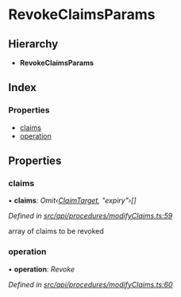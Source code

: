 # RevokeClaimsParams

## Hierarchy

* **RevokeClaimsParams**

## Index

### Properties

* [claims](revokeclaimsparams.md#claims)
* [operation](revokeclaimsparams.md#operation)

## Properties

### claims

• **claims**: _Omit‹_[_ClaimTarget_](claimtarget.md)_, "expiry"›\[\]_

_Defined in_ [_src/api/procedures/modifyClaims.ts:59_](https://github.com/PolymathNetwork/polymesh-sdk/blob/959efb76/src/api/procedures/modifyClaims.ts#L59)

array of claims to be revoked

### operation

• **operation**: _Revoke_

_Defined in_ [_src/api/procedures/modifyClaims.ts:60_](https://github.com/PolymathNetwork/polymesh-sdk/blob/959efb76/src/api/procedures/modifyClaims.ts#L60)


